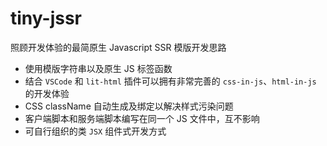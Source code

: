 # tiny-jssr

照顾开发体验的最简原生 Javascript SSR 模版开发思路

- 使用模版字符串以及原生 JS 标签函数
- 结合 `VSCode` 和 `lit-html` 插件可以拥有非常完善的 `css-in-js`、`html-in-js` 的开发体验
- CSS className 自动生成及绑定以解决样式污染问题
- 客户端脚本和服务端脚本编写在同一个 JS 文件中，互不影响
- 可自行组织的类 `JSX` 组件式开发方式

